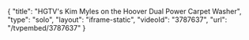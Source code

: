 {
    "title": "HGTV's Kim Myles on the Hoover Dual Power Carpet Washer",
    "type": "solo",
    "layout": "iframe-static",
    "videoId": "3787637",
    "url": "\/tvpembed\/3787637"
}